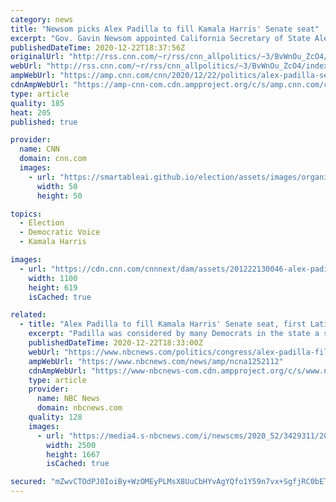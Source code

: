 ```yaml
---
category: news
title: "Newsom picks Alex Padilla to fill Kamala Harris' Senate seat"
excerpt: "Gov. Gavin Newsom appointed California Secretary of State Alex Padilla to fill Vice President-elect Kamala Harris' Senate seat on Tuesday, choosing the first Latino in state history for the role.\n    \n"
publishedDateTime: 2020-12-22T18:37:56Z
originalUrl: "http://rss.cnn.com/~r/rss/cnn_allpolitics/~3/BvWnOu_ZcO4/index.html"
webUrl: "http://rss.cnn.com/~r/rss/cnn_allpolitics/~3/BvWnOu_ZcO4/index.html"
ampWebUrl: "https://amp.cnn.com/cnn/2020/12/22/politics/alex-padilla-senate-gavin-newsom/index.html"
cdnAmpWebUrl: "https://amp-cnn-com.cdn.ampproject.org/c/s/amp.cnn.com/cnn/2020/12/22/politics/alex-padilla-senate-gavin-newsom/index.html"
type: article
quality: 185
heat: 205
published: true

provider:
  name: CNN
  domain: cnn.com
  images:
    - url: "https://smartableai.github.io/election/assets/images/organizations/cnn.com-50x50.jpg"
      width: 50
      height: 50

topics:
  - Election
  - Democratic Voice
  - Kamala Harris

images:
  - url: "https://cdn.cnn.com/cnnnext/dam/assets/201222130046-alex-padilla-file-super-tease.jpg"
    width: 1100
    height: 619
    isCached: true

related:
  - title: "Alex Padilla to fill Kamala Harris' Senate seat, first Latino to represent the state"
    excerpt: "Padilla was considered by many Democrats in the state a shoe-in for the job, given that he and Gov. Gavin Newsom have known each other for decades."
    publishedDateTime: 2020-12-22T18:33:00Z
    webUrl: "https://www.nbcnews.com/politics/congress/alex-padilla-fill-kamala-harris-senate-seat-first-latino-represent-n1252112"
    ampWebUrl: "https://www.nbcnews.com/news/amp/ncna1252112"
    cdnAmpWebUrl: "https://www-nbcnews-com.cdn.ampproject.org/c/s/www.nbcnews.com/news/amp/ncna1252112"
    type: article
    provider:
      name: NBC News
      domain: nbcnews.com
    quality: 128
    images:
      - url: "https://media4.s-nbcnews.com/i/newscms/2020_52/3429311/201118-alex-padilla-al-1302_db4e7b1cb765202eebe4ffb127a9ec09.jpg"
        width: 2500
        height: 1667
        isCached: true

secured: "mZwvCTOdPJ0IoiBy+WzOMEyPLMsX8UuCbHYvAgYQfo1Y59n7vx+SgfjRC0bETpqcoDM5aWdsQ01yBMrNYKa4ci0HvLmdJINO9oQ2KQoZUe66/dAixLBVlfhXmg7xR876q69fhXDw7OyM8ogl1aUQoffd7XOTX/mHPALkaSX20GssCmIlza2VaXVtJf9BDP/61BJGc6P2mX3k2h7ItGgXfL5owfzbeez+0Jz6lUoPPO4lwOxBxKUYRntBJi2VFXDXjOdyZKKxD2PTQFxGcLA5utDaKeE154Z1DDNy6Kghfr1Uat2cPirxYnGUkO+m2roZd4bTPx9k+LS4FLdtkKaEL4Gp+khYTyCHgQNRgx+Wljw=;wTP9Uu1jP/dz6pwoCvmYSg=="
---
```



